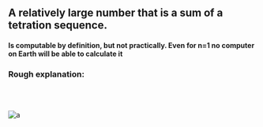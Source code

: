 ## A relatively large number that is a sum of a tetration sequence.
#### Is computable by definition, but not practically. Even for n=1 no computer on Earth will be able to calculate it
### Rough explanation: 

<br>
<br>

![a](https://i.ibb.co/vmr2JGM/WINWORD-r-YREsr-RVPJ.png)
<br>

